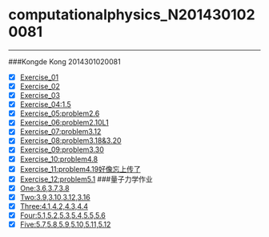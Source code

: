#
# computationalphysics_N2014301020081
----------
###Kongde Kong  2014301020081
  - [x] [Exercise_01](https://github.com/kdfeng/computationalphysics_N2014301020081/blob/master/exercise_01)
  - [x] [Exercise_02](https://www.zybuluo.com/2014301020081/note/513262)
  - [x] [Exercise_03](https://www.zybuluo.com/2014301020081/note/505439)
  - [x] [Exercise_04:1.5](https://www.zybuluo.com/2014301020081/note/524337)
  - [x] [Exercise_05:problem2.6](https://www.zybuluo.com/2014301020081/note/534564)
  - [x] [Exercise_06:problem2.10L1](https://www.zybuluo.com/2014301020081/note/542351)
  - [x] [Exercise_07:problem3.12](https://www.zybuluo.com/2014301020081/note/550700)
  - [x] [Exercise_08:problem3.18&3.20](https://www.zybuluo.com/2014301020081/note/534564)
  - [x] [Exercise_09:problem3.30](https://www.zybuluo.com/2014301020081/note/573131)
  - [x] [Exercise_10:problem4.8](https://www.zybuluo.com/2014301020081/note/580357)
  - [x] [Exercise_11:problem4.19好像忘上传了](https://www.zybuluo.com/2014301020081/note/588240)  
  - [x] [Exercise_12:problem5.1](https://www.zybuluo.com/2014301020081/note/597899)
###量子力学作业
  - [x] [One:3.6,3.7,3.8](https://www.zybuluo.com/2014301020081/note/563342)
  - [x] [Two:3.9,3.10,3.12,3.16](https://www.zybuluo.com/2014301020081/note/568556)
  - [x] [Three:4.1,4.2,4.3,4.4](https://www.zybuluo.com/2014301020081/note/576073)
  - [x] [Four:5.1,5.2,5.3,5.4,5.5,5.6](https://www.zybuluo.com/2014301020081/note/584330)
  - [x] [Five:5.7,5.8,5.9,5.10,5.11,5.12](https://www.zybuluo.com/2014301020081/note/592619)
